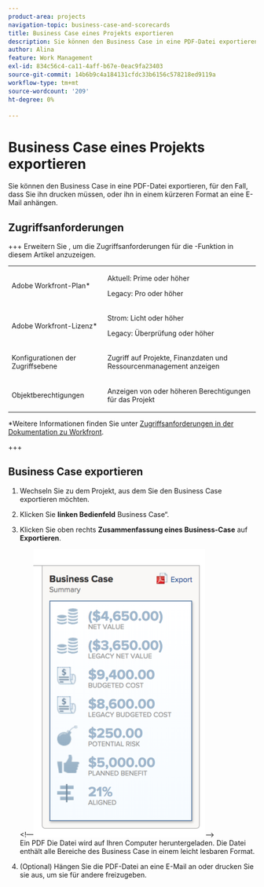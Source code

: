 ```yaml
---
product-area: projects
navigation-topic: business-case-and-scorecards
title: Business Case eines Projekts exportieren
description: Sie können den Business Case in eine PDF-Datei exportieren, für den Fall, dass Sie ihn drucken müssen, oder ihn in einem kürzeren Format an eine E-Mail anhängen.
author: Alina
feature: Work Management
exl-id: 834c56c4-ca11-4aff-b67e-0eac9fa23403
source-git-commit: 14b6b9c4a184131cfdc33b6156c578218ed9119a
workflow-type: tm+mt
source-wordcount: '209'
ht-degree: 0%

---
```


# Business Case eines Projekts exportieren

Sie können den Business Case in eine PDF-Datei exportieren, für den Fall, dass Sie ihn drucken müssen, oder ihn in einem kürzeren Format an eine E-Mail anhängen.

## Zugriffsanforderungen

+++ Erweitern Sie , um die Zugriffsanforderungen für die -Funktion in diesem Artikel anzuzeigen.

<table style="table-layout:auto"> 
 <col> 
 <col> 
 <tbody> 
  <tr> 
   <td role="rowheader"><p>Adobe Workfront-Plan*</p></td> 
   <td> <p>Aktuell: Prime oder höher </p> <p>Legacy: Pro oder höher </p> </td> 
  </tr> 
  <tr> 
   <td role="rowheader"><p>Adobe Workfront-Lizenz*</p></td> 
   <td> 
   <p>Strom: Licht oder höher</p>
   <p>Legacy: Überprüfung oder höher</p> </td> 
  </tr> 
  <tr> 
   <td role="rowheader">Konfigurationen der Zugriffsebene</td> 
   <td> <p>Zugriff auf Projekte, Finanzdaten und Ressourcenmanagement anzeigen</p> </td> 
  </tr> 
  <tr> 
   <td role="rowheader">Objektberechtigungen</td> 
   <td> <p>Anzeigen von oder höheren Berechtigungen für das Projekt</p> </td> 
  </tr> 
 </tbody> 
</table>

*Weitere Informationen finden Sie unter [Zugriffsanforderungen in der Dokumentation zu Workfront](/help/quicksilver/administration-and-setup/add-users/access-levels-and-object-permissions/access-level-requirements-in-documentation.md).

+++

## Business Case exportieren

1. Wechseln Sie zu dem Projekt, aus dem Sie den Business Case exportieren möchten.
1. Klicken Sie **linken Bedienfeld** Business Case“.
1. Klicken Sie oben rechts **Zusammenfassung eines Business-Case** auf **Exportieren**.

   &lt;!—![Zusammenfassung eines Business Case](assets/bc-summary--350x587.png)—>\
   Ein PDF   Die Datei wird auf Ihren Computer heruntergeladen. Die Datei enthält alle Bereiche des Business Case in einem leicht lesbaren Format.

   <!--![BC_Summary_exported.png](assets/bc-summary-exported-350x160.png)-->

1. (Optional) Hängen Sie die PDF-Datei an eine E-Mail an oder drucken Sie sie aus, um sie für andere freizugeben.
